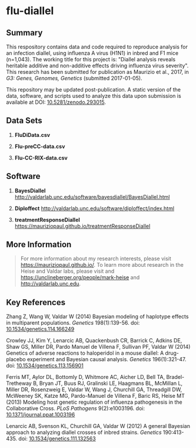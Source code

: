flu-diallel
===========

## Summary

This respository contains data and code required to reproduce analysis for an infection diallel, using influenza A virus (H1N1) in inbred and F1 mice (n=1,043). The working title for this project is: "Diallel analysis reveals heritable additive and non-additive effects driving influenza virus severity". This research has been submitted for publication as Maurizio et al., 2017, in *G3: Genes, Genomes, Genetics* (submitted 2017-01-05).

This repository may be updated post-publication. A static version of the data, software, and scripts used to analyze this data upon submission is available at DOI: [10.5281/zenodo.293015](http://dx.doi.org/10.5281/zenodo.293015).

## Data Sets

1. **FluDiData.csv**

2. **Flu-preCC-data.csv**

3. **Flu-CC-RIX-data.csv**

## Software

1. **BayesDiallel** http://valdarlab.unc.edu/software/bayesdiallel/BayesDiallel.html

2. **Diploffect** http://valdarlab.unc.edu/software/diploffect/index.html

3. **treatmentResponseDiallel** https://mauriziopaul.github.io/treatmentResponseDiallel

## More Information

> For more information about my research interests, please visit https://mauriziopaul.github.io/.
> To learn more about research in the Heise and Valdar labs, please visit and https://unclineberger.org/people/mark-heise and http://valdarlab.unc.edu.

## Key References

Zhang Z, Wang W, Valdar W (2014) Bayesian modeling of haplotype effects in multiparent populations. *Genetics* 198(1):139-56. doi: [10.1534/genetics.114.166249](http://dx.doi.org/10.1534/genetics.114.166249)

Crowley JJ, Kim Y, Lenarcic AB, Quackenbush CR, Barrick C, Adkins DE, Shaw GS, Miller DR, Pardo Manuel de Villena F, Sullivan PF, Valdar W (2014) Genetics of adverse reactions to haloperidol in a mouse diallel: A drug-placebo experiment and Bayesian causal analysis. *Genetics* 196(1):321-47. doi: [10.1534/genetics.113.156901](http://dx.doi.org/10.1534/genetics.113.156901)

Ferris MT, Aylor DL, Bottomly D, Whitmore AC, Aicher LD, Bell TA, Bradel-Tretheway B, Bryan JT, Buus RJ, Gralinski LE, Haagmans BL, McMillan L, Miller DR, Rosenzweig E, Valdar W, Wang J, Churchill GA, Threadgill DW, McWeeney SK, Katze MG, Pardo-Manuel de Villena F, Baric RS, Heise MT (2013) Modeling host genetic regulation of influenza pathogenesis in the Collaborative Cross. *PLoS Pathogens* 9(2):e1003196. doi: [10.1371/journal.ppat.1003196](http://dx.doi.org/10.1371/journal.ppat.1003196)

Lenarcic AB, Svenson KL, Churchill GA, Valdar W (2012) A general Bayesian approach to analyzing diallel crosses of inbred strains. *Genetics* 190:413-435. doi: [10.1534/genetics.111.132563](http://dx.doi.org/10.1534/genetics.111.132563)
